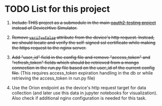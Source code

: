 # TODO List for this project

1. <s>Include THIS project as a submodule in the main [oauth2-testing project](https://github.com/SavvasMohito/oauth2-testing/tree/wip/docker-compose) instead of DeviceHive Simulator.</s>

2. <s>Remove [`verify=False`](https://github.com/SavvasMohito/python-device-emulator/blob/8ef3668468029f9fdbd76baef6d0f1909109c780/src/components/device.py#L34) attribute from the device's http request. Instead, we should locate and verify the self-signed ssl certificate while making the https request to the nginx server.</s>

3. <s>Add "user_id" field in the config file and remove "access_token" and "refresh_token" fields which should be retrieved from a mongo connection in the run.py file based on the user_id of the current config file.</s> (This requires access_token expiration handling in the db or while retrieving the access_token in run.py file)

4. Use the Orion endpoint as the device's http request target for data collection (and later use this data in jupyter notebooks for visualization). Also check if additional nginx configuration is needed for this task.
